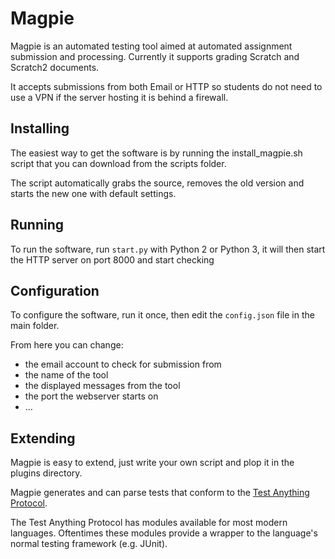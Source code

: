 Magpie
======

Magpie is an automated testing tool aimed at automated assignment submission and
processing. Currently it supports grading Scratch and Scratch2 documents.

It accepts submissions from both Email or HTTP so students do not need to use
a VPN if the server hosting it is behind a firewall.

Installing
----------

The easiest way to get the software is by running the install_magpie.sh script that you can download from the scripts folder.

The script automatically grabs the source, removes the old version and starts the new one with default settings.

Running
-------

To run the software, run `start.py` with Python 2 or Python 3, it 
will then start the HTTP server on port 8000 and start checking

Configuration
-------------

To configure the software, run it once, then edit the `config.json`
file in the main folder.

From here you can change:

* the email account to check for submission from
* the name of the tool
* the displayed messages from the tool
* the port the webserver starts on
* ...


Extending
---------

Magpie is easy to extend, just write your own script and plop it in the plugins
directory.

Magpie generates and can parse tests that conform to the 
[Test Anything Protocol](http://en.wikipedia.org/wiki/Test_Anything_Protocol).

The Test Anything Protocol has modules available for most modern languages. 
Oftentimes these modules provide a wrapper to the language's normal testing
framework (e.g. JUnit).

